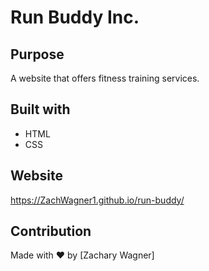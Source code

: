 # Run Buddy Inc.

## Purpose
A website that offers fitness training services.

## Built with
* HTML
* CSS

## Website
https://ZachWagner1.github.io/run-buddy/

## Contribution
Made with ❤️ by [Zachary Wagner]
